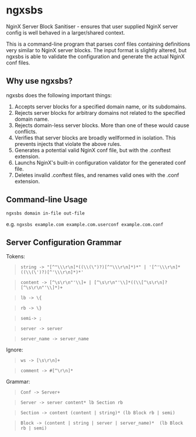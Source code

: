 ngxsbs
======

NginX Server Block Sanitiser - ensures that user supplied NginX server config is well behaved in a larger/shared context.

This is a command-line program that parses conf files containing definitions very similar to NginX server blocks.  The input format is slightly altered, but ngxsbs is able to validate the configuration and generate the actual NginX conf files.

Why use ngxsbs?
---------------

ngxsbs does the following important things:

1. Accepts server blocks for a specified domain name, or its subdomains.
1. Rejects server blocks for arbitrary domains not related to the specified domain name.
1. Rejects domain-less server blocks. More than one of these would cause conflicts.
1. Verifies that server blocks are broadly wellformed in isolation. This prevents injects that violate the above rules.
1. Generates a potential valid NginX conf file, but with the .conftest extension.
1. Launchs NginX's built-in configuration validator for the generated conf file.
1. Deletes invalid .conftest files, and renames valid ones with the .conf extension.

Command-line Usage
------------------

`ngxsbs domain in-file out-file`

e.g. `ngxsbs example.com example.com.userconf example.com.conf`

Server Configuration Grammar
----------------------------

Tokens:

> `string -> "[^"\\\r\n]*((\\(\")?)[^"\\\r\n]*)*" | '[^'\\\r\n]*((\\(\')?)[^'\\\r\n]*)*'`

> `content -> [^\s\r\n"'\\]+ | [^\s\r\n"'\\]*((\\[^\s\r\n]?[^\s\r\n"'\\]*)+`

> `lb -> \{`

> `rb -> \}`

> `semi-> ;`

> `server -> server`

> `server_name -> server_name`

Ignore:

> `ws -> [\s\r\n]+`

> `comment -> #[^\r\n]*`

Grammar:

> `Conf -> Server+`

> `Server -> server content* lb Section rb`

> `Section -> content (content | string)* (lb Block rb | semi)`

> `Block -> (content | string | server | server_name)*  (lb Block rb | semi)`

